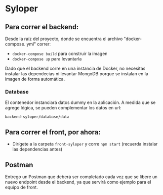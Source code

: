 # Syloper

## Para correr el backend:

Desde la raíz del proyecto, donde se encuentra el archivo "docker-compose.
  yml" correr:

- `docker-compose build` para construir la imagen
- `docker-compose up` para levantarla

Dado que el backend corre en una instancia de Docker, no necesitas instalar las dependecias ni levantar MongoDB porque se instalan en la imagen de forma automática.

### Database

El contenedor instanciará datos dummy en la aplicación. A medida que se 
agrege lógica, se pueden complementar los datos en url:

`backend-syloper/database/data`

## Para correr el front, por ahora:

- Dirígete a la carpeta `front-syloper` y corre `npm start` (recuerda instalar las dependencias antes)


## Postman

Entrego un Postman que deberá ser completado cada vez que se libere un nuevo 
endpoint desde el backend, ya que servirá como ejemplo para el equipo de front.
